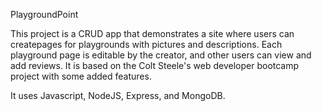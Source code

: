 PlaygroundPoint

This project is a CRUD app that demonstrates a site where users can createpages for playgrounds with pictures and descriptions.
Each playground page is editable by the creator, and other users can view and add reviews. It is based on the Colt Steele's web 
developer bootcamp project with some added features. 

It uses Javascript, NodeJS, Express, and MongoDB.
